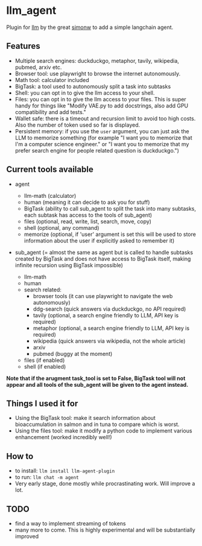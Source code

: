 # llm_agent
Plugin for [llm](https://llm.datasette.io/) by the great [simonw](https://simonwillison.net/) to add a simple langchain agent.

## Features
* Multiple search engines: duckduckgo, metaphor, tavily, wikipedia, pubmed, arxiv etc.
* Browser tool: use playwright to browse the internet autonomously.
* Math tool: calculator included
* BigTask: a tool used to autonomously split a task into subtasks
* Shell: you can opt in to give the llm access to your shell.
* Files: you can opt in to give the llm access to your files. This is super handy for things like "Modify VAE.py to add docstrings, also add GPU compatibility and add tests."
* Wallet safe: there is a timeout and recursion limit to avoid too high costs. Also the number of token used so far is displayed.
* Persistent memory: if you use the `user` argument, you can just ask the LLM to memorize something (for example "I want you to memorize that I'm a computer science engineer." or "I want you to memorize that my prefer search engine for people related question is duckduckgo.")

## Current tools available
* agent
    * llm-math (calculator)
    * human (meaning it can decide to ask you for stuff)
    * BigTask (ability to call sub_agent to split the task into many subtasks, each subtask has access to the tools of sub_agent)
    * files (optional, read, write, list, search, move, copy)
    * shell (optional, any command)
    * memorize (optional, if 'user' argument is set this will be used to store information about the user if explicitly asked to remember it)

* sub_agent (= almost the same as agent but is called to handle subtasks created by BigTask and does not have access to BigTask itself, making infinite recursion using BigTask impossible)
    * llm-math
    * human
    * search related:
        * browser tools (it can use playwright to navigate the web autonomously)
        * ddg-search (quick answers via duckduckgo, no API required)
        * tavily (optional, a search engine friendly to LLM, API key is required)
        * metaphor (optional, a search engine friendly to LLM, API key is required)
        * wikipedia (quick answers via wikipedia, not the whole article)
        * arxiv
        * pubmed (buggy at the moment)
    * files (if enabled)
    * shell (if enabled)

**Note that if the arugment task_tool is set to False, BigTask tool will not appear and all tools of the sub_agent will be given to the agent instead.**

## Things I used it for
* Using the BigTask tool: make it search information about bioaccumulation in salmon and in tuna to compare which is worst.
* Using the files tool: make it modify a python code to implement various enhancement (worked incredibly well!)

## How to
* to install: `llm install llm-agent-plugin`
* to run: `llm chat -m agent`
* Very early stage, done mostly while procrastinating work. Will improve a lot.


## TODO
* find a way to implement streaming of tokens
* many more to come. This is highly experimental and will be substantially improved
